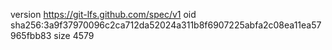 version https://git-lfs.github.com/spec/v1
oid sha256:3a9f37970096c2ca712da52024a311b8f6907225abfa2c08ea11ea57965fbb83
size 4579
